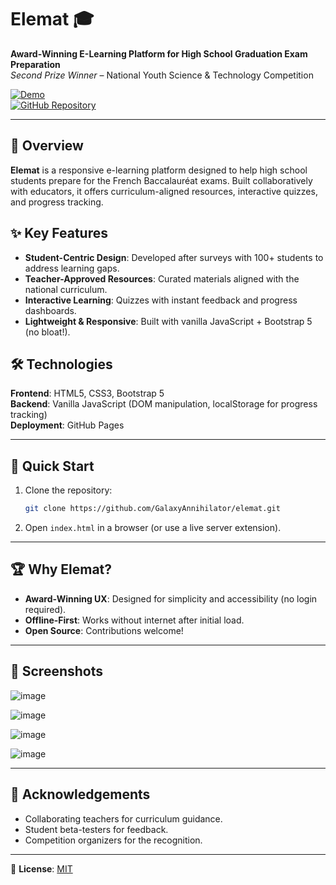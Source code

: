 # Elemat 🎓  
**Award-Winning E-Learning Platform for High School Graduation Exam Preparation**  
*Second Prize Winner* – National Youth Science & Technology Competition  

[![Demo](https://img.shields.io/badge/Live_Demo-Here-green?style=for-the-badge&logo=github)](https://galaxyannihilator.github.io/elemat/)  
[![GitHub Repository](https://img.shields.io/badge/Repo-View_Code-blue?style=for-the-badge&logo=github)](https://github.com/GalaxyAnnihilator/elemat)  

---

## 📖 Overview  
**Elemat** is a responsive e-learning platform designed to help high school students prepare for the French Baccalauréat exams. Built collaboratively with educators, it offers curriculum-aligned resources, interactive quizzes, and progress tracking.  

## ✨ Key Features  
- **Student-Centric Design**: Developed after surveys with 100+ students to address learning gaps.  
- **Teacher-Approved Resources**: Curated materials aligned with the national curriculum.  
- **Interactive Learning**: Quizzes with instant feedback and progress dashboards.  
- **Lightweight & Responsive**: Built with vanilla JavaScript + Bootstrap 5 (no bloat!).  

## 🛠️ Technologies  
**Frontend**: HTML5, CSS3, Bootstrap 5  
**Backend**: Vanilla JavaScript (DOM manipulation, localStorage for progress tracking)  
**Deployment**: GitHub Pages  

---

## 🚀 Quick Start  
1. Clone the repository:  
   ```bash  
   git clone https://github.com/GalaxyAnnihilator/elemat.git  
   ```  
2. Open `index.html` in a browser (or use a live server extension).  

---

## 🏆 Why Elemat?  
- **Award-Winning UX**: Designed for simplicity and accessibility (no login required).  
- **Offline-First**: Works without internet after initial load.  
- **Open Source**: Contributions welcome!  

---

## 📸 Screenshots  

![image](https://github.com/user-attachments/assets/064d9417-e60d-4b8d-a847-9ed9b76ce3bc)

![image](https://github.com/user-attachments/assets/2ce78945-31ac-43c8-96cc-3af78d2c777a)

![image](https://github.com/user-attachments/assets/3d18a520-13c5-46f2-aa8a-71f7de74dd43)

![image](https://github.com/user-attachments/assets/e7b4c067-9a65-4f77-9fcc-08515f0f6b81)


---

## 🙏 Acknowledgements  
- Collaborating teachers for curriculum guidance.  
- Student beta-testers for feedback.  
- Competition organizers for the recognition.  

---

📄 **License**: [MIT](LICENSE)

